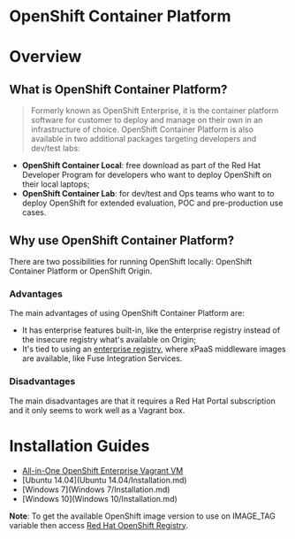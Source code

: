 ﻿OpenShift Container Platform
============================

# Overview

## What is OpenShift Container Platform?

> Formerly known as OpenShift Enterprise, it is the container platform software for customer to deploy and manage on their own in an infrastructure of choice. OpenShift Container Platform is also available in two additional packages targeting developers and dev/test labs:
- **OpenShift Container Local**: free download as part of the Red Hat Developer Program for developers who want to deploy OpenShift on their local laptops;
- **OpenShift Container Lab**: for dev/test and Ops teams who want to to deploy OpenShift for extended evaluation, POC and pre-production use cases.

## Why use OpenShift Container Platform?

There are two possibilities for running OpenShift locally: OpenShift Container Platform or OpenShift Origin.

### Advantages

The main advantages of using OpenShift Container Platform are:
- It has enterprise features built-in, like the enterprise registry instead of the insecure registry what's available on Origin;
- It's tied to using an [enterprise registry](https://registry.access.redhat.com/), where xPaaS middleware images are available, like Fuse Integration Services.

### Disadvantages

The main disadvantages are that it requires a Red Hat Portal subscription and it only seems to work well as a Vagrant box.

# Installation Guides

- [All-in-One OpenShift Enterprise Vagrant VM](https://github.com/redhat-developer-tooling/openshift-vagrant)
- [Ubuntu 14.04](Ubuntu 14.04/Installation.md)
- [Windows 7](Windows 7/Installation.md)
- [Windows 10](Windows 10/Installation.md)

**Note**: To get the available OpenShift image version to use on IMAGE_TAG variable then access [Red Hat OpenShift Registry](https://registry.access.redhat.com/v1/repositories/openshift3/ose/tags).
